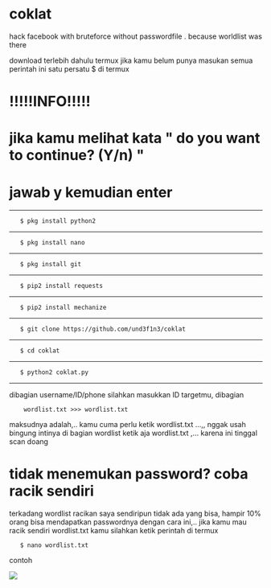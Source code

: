 # coklat
hack facebook with bruteforce without passwordfile . because worldlist was there

download terlebih dahulu termux jika kamu belum punya
masukan semua perintah ini satu persatu $ di termux


 
 
# !!!!!INFO!!!!!
# jika kamu melihat kata " do you want to continue? (Y/n) "
# jawab y kemudian enter

___________
       $ pkg install python2
___________
       $ pkg install nano
___________
       $ pkg install git
___________
       $ pip2 install requests
___________
       $ pip2 install mechanize
___________
       $ git clone https://github.com/und3f1n3/coklat
___________
       $ cd coklat
___________
       $ python2 coklat.py
__________________

dibagian username/ID/phone silahkan masukkan ID targetmu,
dibagian

        wordlist.txt >>> wordlist.txt
 maksudnya adalah,.. kamu cuma perlu ketik wordlist.txt ...,, nggak usah bingung
 intinya di bagian wordlist ketik aja wordlist.txt ,... karena ini tinggal scan doang
 
# tidak menemukan password? coba racik sendiri
terkadang wordlist racikan saya sendiripun tidak ada yang bisa, hampir 10% orang
bisa mendapatkan passwordnya dengan cara ini,.. jika kamu mau racik sendiri wordlist.txt kamu
silahkan ketik perintah di termux

       $ nano wordlist.txt
       
 contoh
 
 <img src="https://github.com/und3f1n3/facebooklkbot/blob/master/0.jpg?">
